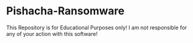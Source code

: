 # Pishacha-Ransomware
This Repository is for Educational Purposes only! I am not responsible for any of your action with this software!
